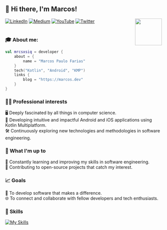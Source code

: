 ## 👋 Hi there, I'm Marcos!

<img align="right"  height="86" src="https://s3.ezgif.com/tmp/ezgif-3-4cb4b49ead.gif">

[![LinkedIn](https://img.shields.io/badge/-LinkedIn-blue?style=flat-square&logo=Linkedin&logoColor=white&link=https://www.linkedin.com/in/mrcsxsiq)](https://linkedin.com/in/mrcsxsiq)
[![Medium](https://img.shields.io/badge/-Medium-292929?style=flat-square&labelColor=292929&logo=Medium&link=https://medium.com/@mrcsxsiq)](https://medium.com/@mrcsxsiq)
[![YouTube](https://img.shields.io/badge/-YouTube-red?style=flat-square&logo=YouTube&link=https://youtube.com/@mrcsxsiq)](https://youtube.com/@mrcsxsiq)
[![Twitter](https://img.shields.io/badge/-Twitter-blue?style=flat-square&labelColor=blue&logo=Twitter&logoColor=white&link=https://x.com/mrcsxsiq)](https://x.com/mrcsxsiq)
<br/><br/>


### 🎓 About me:

```kotlin
val mrcsxsiq = developer {
    about = {
        name = "Marcos Paulo Farias"
    }
    tech("Kotlin", "Android", "KMP")
    links {
        blog = "https://marcos.dev"
    }
}
```
  
### 👩‍💻 Professional interests

🖥️ Deeply fascinated by all things in computer science.<br/>
📱 Developing intuitive and impactful Android and iOS applications using Kotlin Multiplatform.<br/>
🛠️ Continuously exploring new technologies and methodologies in software engineering.<br/>

### 🌱 What I'm up to

📖 Constantly learning and improving my skills in software engineering.<br/>
🔄 Contributing to open-source projects that catch my interest.<br/>

### 📈 Goals

🌟 To develop software that makes a difference.<br/>
🌐 To connect and collaborate with fellow developers and tech enthusiasts.<br/>

### 💪 Skills

[![My Skills](https://skillicons.dev/icons?i=androidstudio,kotlin,ktor,firebase,gradle,jenkins,java,mysql,mongodb,figma,github&theme=dark)](https://linkedin.com/in/mrcsxsiq)
